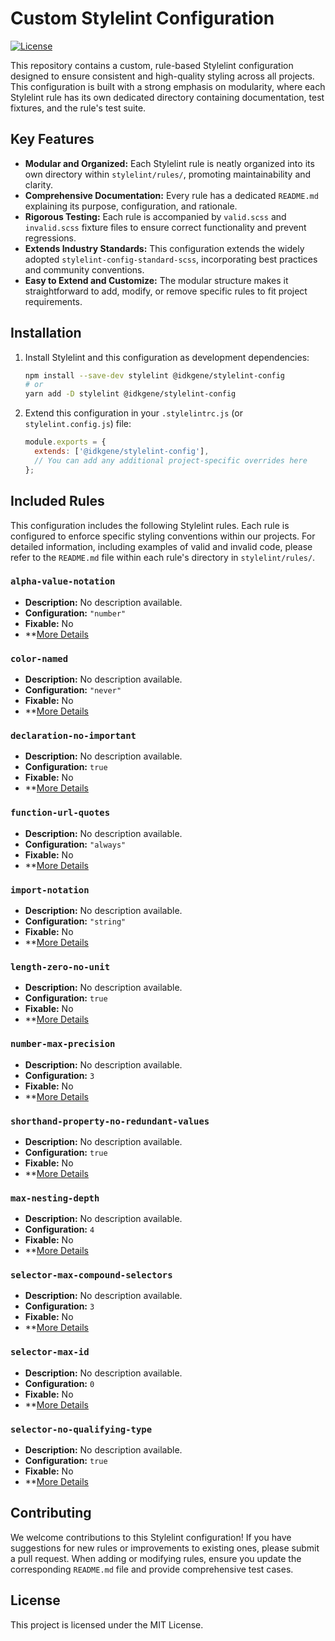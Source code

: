 # Custom Stylelint Configuration

[![License](https://img.shields.io/badge/License-MIT-yellow.svg)](https://opensource.org/licenses/MIT)

This repository contains a custom, rule-based Stylelint configuration designed to ensure consistent and high-quality styling across all projects. This configuration is built with a strong emphasis on modularity, where each Stylelint rule has its own dedicated directory containing documentation, test fixtures, and the rule's test suite.

## Key Features

* **Modular and Organized:** Each Stylelint rule is neatly organized into its own directory within `stylelint/rules/`, promoting maintainability and clarity.
* **Comprehensive Documentation:** Every rule has a dedicated `README.md` explaining its purpose, configuration, and rationale.
* **Rigorous Testing:** Each rule is accompanied by `valid.scss` and `invalid.scss` fixture files to ensure correct functionality and prevent regressions.
* **Extends Industry Standards:** This configuration extends the widely adopted `stylelint-config-standard-scss`, incorporating best practices and community conventions.
* **Easy to Extend and Customize:** The modular structure makes it straightforward to add, modify, or remove specific rules to fit project requirements.

## Installation

1.  Install Stylelint and this configuration as development dependencies:

    ```bash
    npm install --save-dev stylelint @idkgene/stylelint-config
    # or
    yarn add -D stylelint @idkgene/stylelint-config
    ```

2.  Extend this configuration in your `.stylelintrc.js` (or `stylelint.config.js`) file:

    ```javascript
    module.exports = {
      extends: ['@idkgene/stylelint-config'],
      // You can add any additional project-specific overrides here
    };
    ```

## Included Rules

This configuration includes the following Stylelint rules.  Each rule is configured to enforce specific styling conventions within our projects.  For detailed information, including examples of valid and invalid code, please refer to the `README.md` file within each rule's directory in `stylelint/rules/`.

### `alpha-value-notation`

* **Description:** No description available.
* **Configuration:** `"number"`
* **Fixable:** No
* **[More Details](./rules/alpha-value-notation/README.md)

### `color-named`

* **Description:** No description available.
* **Configuration:** `"never"`
* **Fixable:** No
* **[More Details](./rules/color-named/README.md)

### `declaration-no-important`

* **Description:** No description available.
* **Configuration:** `true`
* **Fixable:** No
* **[More Details](./rules/declaration-no-important/README.md)

### `function-url-quotes`

* **Description:** No description available.
* **Configuration:** `"always"`
* **Fixable:** No
* **[More Details](./rules/function-url-quotes/README.md)

### `import-notation`

* **Description:** No description available.
* **Configuration:** `"string"`
* **Fixable:** No
* **[More Details](./rules/import-notation/README.md)

### `length-zero-no-unit`

* **Description:** No description available.
* **Configuration:** `true`
* **Fixable:** No
* **[More Details](./rules/length-zero-no-unit/README.md)

### `number-max-precision`

* **Description:** No description available.
* **Configuration:** `3`
* **Fixable:** No
* **[More Details](./rules/number-max-precision/README.md)

### `shorthand-property-no-redundant-values`

* **Description:** No description available.
* **Configuration:** `true`
* **Fixable:** No
* **[More Details](./rules/shorthand-property-no-redundant-values/README.md)

### `max-nesting-depth`

* **Description:** No description available.
* **Configuration:** `4`
* **Fixable:** No
* **[More Details](./rules/max-nesting-depth/README.md)

### `selector-max-compound-selectors`

* **Description:** No description available.
* **Configuration:** `3`
* **Fixable:** No
* **[More Details](./rules/selector-max-compound-selectors/README.md)

### `selector-max-id`

* **Description:** No description available.
* **Configuration:** `0`
* **Fixable:** No
* **[More Details](./rules/selector-max-id/README.md)

### `selector-no-qualifying-type`

* **Description:** No description available.
* **Configuration:** `true`
* **Fixable:** No
* **[More Details](./rules/selector-no-qualifying-type/README.md)

## Contributing

We welcome contributions to this Stylelint configuration! If you have suggestions for new rules or improvements to existing ones, please submit a pull request.  When adding or modifying rules, ensure you update the corresponding `README.md` file and provide comprehensive test cases.

## License

This project is licensed under the MIT License.
